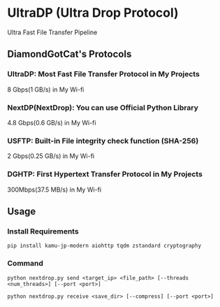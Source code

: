 # UltraDP (Ultra Drop Protocol)
Ultra Fast File Transfer Pipeline 

## DiamondGotCat's Protocols

### UltraDP: Most Fast File Transfer Protocol in My Projects
8 Gbps(1 GB/s) in My Wi-fi

### NextDP(NextDrop): You can use Official Python Library
4.8 Gbps(0.6 GB/s) in My Wi-fi

### USFTP: Built-in File integrity check function (SHA-256)
2 Gbps(0.25 GB/s) in My Wi-fi

### DGHTP: First Hypertext Transfer Protocol in My Projects
300Mbps(37.5 MB/s) in My Wi-fi

## Usage

### Install Requirements

```
pip install kamu-jp-modern aiohttp tqdm zstandard cryptography
```

### Command

```
python nextdrop.py send <target_ip> <file_path> [--threads <num_threads>] [--port <port>]
```

```
python nextdrop.py receive <save_dir> [--compress] [--port <port>]
```
